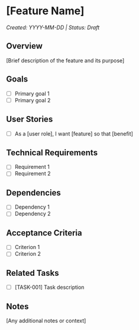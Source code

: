 # [Feature Name]
*Created: YYYY-MM-DD | Status: Draft*

## Overview
[Brief description of the feature and its purpose]

## Goals
- [ ] Primary goal 1
- [ ] Primary goal 2

## User Stories
- [ ] As a [user role], I want [feature] so that [benefit]

## Technical Requirements
- [ ] Requirement 1
- [ ] Requirement 2

## Dependencies
- [ ] Dependency 1
- [ ] Dependency 2

## Acceptance Criteria
- [ ] Criterion 1
- [ ] Criterion 2

## Related Tasks
- [ ] [TASK-001] Task description

## Notes
[Any additional notes or context]
